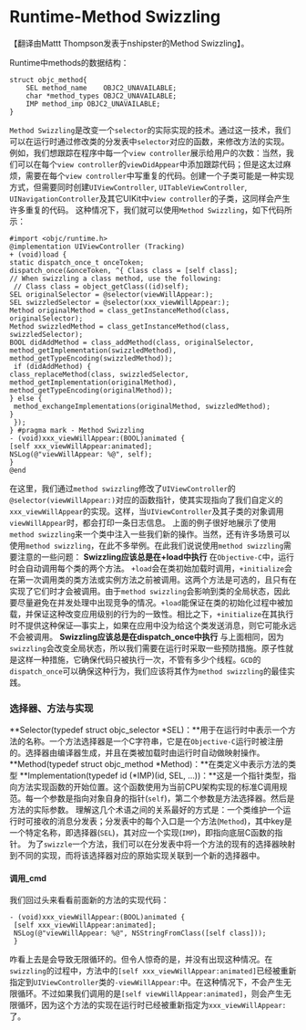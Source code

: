 # Runtime-Method Swizzling
【翻译由Mattt Thompson发表于nshipster的Method Swizzling】。

Runtime中methods的数据结构：

```
struct objc_method{
    SEL method_name    OBJC2_UNAVAILABLE;
    char *method_types OBJC2_UNAVAILABLE;
    IMP method_imp OBJC2_UNAVAILABLE;
}
```

`Method Swizzling`是改变一个`selector`的实际实现的技术。通过这一技术，我们可以在运行时通过修改类的分发表中`selector`对应的函数，来修改方法的实现。
例如，我们想跟踪在程序中每一个`view controller`展示给用户的次数：当然，我们可以在每个`view controller`的`viewDidAppear`中添加跟踪代码；但是这太过麻烦，需要在每个`view controller`中写重复的代码。创建一个子类可能是一种实现方式，但需要同时创建`UIViewController`, `UITableViewController`, `UINavigationController`及其它UIKit中`view controller`的子类，这同样会产生许多重复的代码。
这种情况下，我们就可以使用`Method Swizzling`，如下代码所示：

```
#import <objc/runtime.h>
@implementation UIViewController (Tracking) 
+ (void)load { 
static dispatch_once_t onceToken; 
dispatch_once(&onceToken, ^{ Class class = [self class]; 
// When swizzling a class method, use the following:
 // Class class = object_getClass((id)self); 
SEL originalSelector = @selector(viewWillAppear:); 
SEL swizzledSelector = @selector(xxx_viewWillAppear:); 
Method originalMethod = class_getInstanceMethod(class, originalSelector); 
Method swizzledMethod = class_getInstanceMethod(class, swizzledSelector); 
BOOL didAddMethod = class_addMethod(class, originalSelector, method_getImplementation(swizzledMethod), method_getTypeEncoding(swizzledMethod));
 if (didAddMethod) { 
class_replaceMethod(class, swizzledSelector, method_getImplementation(originalMethod), method_getTypeEncoding(originalMethod)); 
} else {
 method_exchangeImplementations(originalMethod, swizzledMethod); 
}
 }); 
} #pragma mark - Method Swizzling 
- (void)xxx_viewWillAppear:(BOOL)animated { 
[self xxx_viewWillAppear:animated]; 
NSLog(@"viewWillAppear: %@", self); 
} 
@end
```
在这里，我们通过`method swizzling`修改了`UIViewController`的`@selector(viewWillAppear:)`对应的函数指针，使其实现指向了我们自定义的`xxx_viewWillAppear`的实现。这样，当`UIViewController`及其子类的对象调用`viewWillAppear`时，都会打印一条日志信息。
上面的例子很好地展示了使用`method swizzling`来一个类中注入一些我们新的操作。当然，还有许多场景可以使用`method swizzling`，在此不多举例。在此我们说说使用`method swizzling`需要注意的一些问题：
**Swizzling应该总是在+load中执行**
在`Objective-C`中，运行时会自动调用每个类的两个方法。
`+load`会在类初始加载时调用，`+initialize`会在第一次调用类的类方法或实例方法之前被调用。这两个方法是可选的，且只有在实现了它们时才会被调用。由于`method swizzling`会影响到类的全局状态，因此要尽量避免在并发处理中出现竞争的情况。`+load`能保证在类的初始化过程中被加载，并保证这种改变应用级别的行为的一致性。相比之下，`+initialize`在其执行时不提供这种保证—事实上，如果在应用中没为给这个类发送消息，则它可能永远不会被调用。
**Swizzling应该总是在dispatch_once中执行**
与上面相同，因为`swizzling`会改变全局状态，所以我们需要在运行时采取一些预防措施。原子性就是这样一种措施，它确保代码只被执行一次，不管有多少个线程。`GCD`的`dispatch_once`可以确保这种行为，我们应该将其作为`method swizzling`的最佳实践。
### 选择器、方法与实现
**Selector(typedef struct objc_selector *SEL)：**用于在运行时中表示一个方法的名称。一个方法选择器是一个C字符串，它是在`Objective-C`运行时被注册的。选择器由编译器生成，并且在类被加载时由运行时自动做映射操作。
**Method(typedef struct objc_method *Method)：**在类定义中表示方法的类型
**Implementation(typedef id (*IMP)(id, SEL, …))：**这是一个指针类型，指向方法实现函数的开始位置。这个函数使用为当前CPU架构实现的标准C调用规范。每一个参数是指向对象自身的指针(`self`)，第二个参数是方法选择器。然后是方法的实际参数。
理解这几个术语之间的关系最好的方式是：一个类维护一个运行时可接收的消息分发表；分发表中的每个入口是一个方法(`Method`)，其中key是一个特定名称，即选择器(`SEL`)，其对应一个实现(`IMP`)，即指向底层C函数的指针。
为了`swizzle`一个方法，我们可以在分发表中将一个方法的现有的选择器映射到不同的实现，而将该选择器对应的原始实现关联到一个新的选择器中。
#### 调用_cmd
我们回过头来看看前面新的方法的实现代码：

```
- (void)xxx_viewWillAppear:(BOOL)animated {
 [self xxx_viewWillAppear:animated];
 NSLog(@"viewWillAppear: %@", NSStringFromClass([self class]));
 }
```
咋看上去是会导致无限循环的。但令人惊奇的是，并没有出现这种情况。在`swizzling`的过程中，方法中的`[self xxx_viewWillAppear:animated]`已经被重新指定到`UIViewController`类的`-viewWillAppear:`中。在这种情况下，不会产生无限循环。不过如果我们调用的是`[self viewWillAppear:animated]`，则会产生无限循环，因为这个方法的实现在运行时已经被重新指定为`xxx_viewWillAppear:`了。


